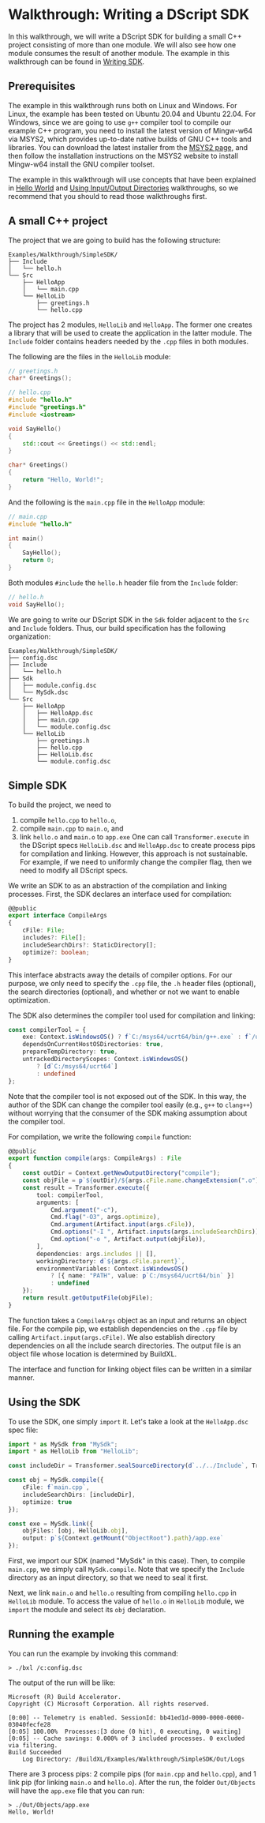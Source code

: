 # Walkthrough: Writing a DScript SDK

In this walkthrough, we will write a DScript SDK for building a small C++ project consisting of more than one module.
We will also see how one module consumes the result of another module. The example in this walkthrough can be found
in [Writing SDK](../../../../Examples/Walkthrough/SimpleSDK).

## Prerequisites

The example in this walkthrough runs both on Linux and Windows. For Linux, the example has been tested on Ubuntu 20.04
and Ubuntu 22.04. For Windows, since we are going to use `g++` compiler tool to compile our example C++ program,
you need to install the latest version of Mingw-w64 via MSYS2, which provides up-to-date native builds of GNU C++ tools
and libraries. You can download the latest installer from the [MSYS2 page](https://www.msys2.org/), and then follow
the installation instructions on the MSYS2 website to install Mingw-w64 install the GNU compiler toolset.

The example in this walkthrough will use concepts that have been explained in [Hello World](./Walkthrough-Building-Hello-World.md) and [Using Input/Output Directories](./Walkthrough-Building-InputOutputDirectories.md)
walkthroughs, so we recommend that you should to read those walkthroughs first.

## A small C++ project

The project that we are going to build has the following structure:
```
Examples/Walkthrough/SimpleSDK/
├── Include
│   └── hello.h
└── Src
    ├── HelloApp
    │   └── main.cpp
    └── HelloLib
        ├── greetings.h
        └── hello.cpp
```
The project has 2 modules, `HelloLib` and `HelloApp`. The former one creates a library that will be used to create
the application in the latter module. The `Include` folder contains headers needed by the `.cpp` files in both modules.

The following are the files in the `HelloLib` module:
```cpp
// greetings.h
char* Greetings();

// hello.cpp
#include "hello.h"
#include "greetings.h"
#include <iostream>

void SayHello()
{
    std::cout << Greetings() << std::endl;
}

char* Greetings()
{
    return "Hello, World!";
}
```
And the following is the `main.cpp` file in the `HelloApp` module:
```cpp
// main.cpp
#include "hello.h"

int main()
{
    SayHello();
    return 0;
}
```
Both modules `#include` the `hello.h` header file from the `Include` folder:
```cpp
// hello.h
void SayHello();
```

We are going to write our DScript SDK in the `Sdk` folder adjacent to the `Src` and `Include` folders. Thus, our build
specification has the following organization:
```
Examples/Walkthrough/SimpleSDK/
├── config.dsc
├── Include
│   └── hello.h
├── Sdk
│   ├── module.config.dsc
│   └── MySdk.dsc
└── Src
    ├── HelloApp
    │   ├── HelloApp.dsc
    │   ├── main.cpp
    │   └── module.config.dsc
    └── HelloLib
        ├── greetings.h
        ├── hello.cpp
        ├── HelloLib.dsc
        └── module.config.dsc
```

## Simple SDK

To build the project, we need to
1. compile `hello.cpp` to `hello.o`,
2. compile `main.cpp` to `main.o`, and
3. link `hello.o` and `main.o` to `app.exe`
One can call `Transformer.execute` in the DScript specs `HelloLib.dsc` and `HelloApp.dsc` to create process pips for
compilation and linking. However, this approach is not sustainable. For example, if we need to uniformly change
the compiler flag, then we need to modify all DScript specs.

We write an SDK to as an abstraction of the compilation and linking processes. First, the SDK declares an interface
used for compilation:
```typescript
@@public
export interface CompileArgs
{
    cFile: File;
    includes?: File[];
    includeSearchDirs?: StaticDirectory[];
    optimize?: boolean;
}
```
This interface abstracts away the details of compiler options. For our purpose, we only need to specify the `.cpp` file,
the `.h` header files (optional), the search directories (optional), and whether or not we want to enable optimization.

The SDK also determines the compiler tool used for compilation and linking:
```typescript
const compilerTool = {
    exe: Context.isWindowsOS() ? f`C:/msys64/ucrt64/bin/g++.exe` : f`/usr/bin/g++`,
    dependsOnCurrentHostOSDirectories: true,
    prepareTempDirectory: true,
    untrackedDirectoryScopes: Context.isWindowsOS()
        ? [d`C:/msys64/ucrt64`]
        : undefined
};
```
Note that the compiler tool is not exposed out of the SDK. In this way, the author of the SDK can change the compiler tool
easily (e.g., `g++` to `clang++`) without worrying that the consumer of the SDK making assumption about the compiler tool.

For compilation, we write the following `compile` function:
```typescript
@@public
export function compile(args: CompileArgs) : File
{
    const outDir = Context.getNewOutputDirectory("compile");
    const objFile = p`${outDir}/${args.cFile.name.changeExtension(".o")}`;
    const result = Transformer.execute({
        tool: compilerTool,
        arguments: [
            Cmd.argument("-c"),
            Cmd.flag("-O3", args.optimize),
            Cmd.argument(Artifact.input(args.cFile)),
            Cmd.options("-I ", Artifact.inputs(args.includeSearchDirs)),
            Cmd.option("-o ", Artifact.output(objFile)),
        ],
        dependencies: args.includes || [],
        workingDirectory: d`${args.cFile.parent}`,
        environmentVariables: Context.isWindowsOS()
            ? [{ name: "PATH", value: p`C:/msys64/ucrt64/bin` }]
            : undefined
    });
    return result.getOutputFile(objFile);
}
```
The function takes a `CompileArgs` object as an input and returns an object file. For the compile pip, we establish
dependencies on the `.cpp` file by calling `Artifact.input(args.cFile)`. We also establish directory dependencies
on all the include search directories. The output file is an object file whose location is determined by BuildXL.

The interface and function for linking object files can be written in a similar manner.

## Using the SDK

To use the SDK, one simply `import` it. Let's take a look at the `HelloApp.dsc` spec file:
```typescript
import * as MySdk from "MySdk";
import * as HelloLib from "HelloLib";

const includeDir = Transformer.sealSourceDirectory(d`../../Include`, Transformer.SealSourceDirectoryOption.allDirectories);

const obj = MySdk.compile({
    cFile: f`main.cpp`,
    includeSearchDirs: [includeDir],
    optimize: true
});

const exe = MySdk.link({
    objFiles: [obj, HelloLib.obj],
    output: p`${Context.getMount("ObjectRoot").path}/app.exe`
});
```
First, we import our SDK (named "MySdk" in this case). Then, to compile `main.cpp`, we simply call `MySdk.compile`. Note
that we specify the `Include` directory as an input directory, so that we need to seal it first.

Next, we link `main.o` and `hello.o` resulting from compiling `hello.cpp` in `HelloLib` module. To access the value of
`hello.o` in `HelloLib` module, we `import` the module and select its `obj` declaration.

## Running the example

You can run the example by invoking this command:
```console
> ./bxl /c:config.dsc
```
The output of the run will be like:
```console
Microsoft (R) Build Accelerator.
Copyright (C) Microsoft Corporation. All rights reserved.

[0:00] -- Telemetry is enabled. SessionId: bb41ed1d-0000-0000-0000-03040fecfe28
[0:05] 100.00%  Processes:[3 done (0 hit), 0 executing, 0 waiting]                                                  
[0:05] -- Cache savings: 0.000% of 3 included processes. 0 excluded via filtering.
Build Succeeded
    Log Directory: /BuildXL/Examples/Walkthrough/SimpleSDK/Out/Logs
```

There are 3 process pips: 2 compile pips (for `main.cpp` and `hello.cpp`), and 1 link pip (for linking `main.o`
and `hello.o`). After the run, the folder `Out/Objects` will have the `app.exe` file that you can run:
```console
> ./Out/Objects/app.exe
Hello, World!
```